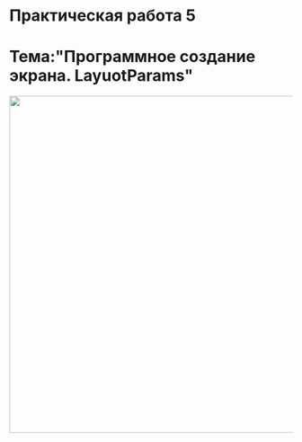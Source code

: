 Практическая работа 5
================================
Тема:"Программное создание экрана. LayuotParams"
================================
<img src="1.png" 
   height="600">
